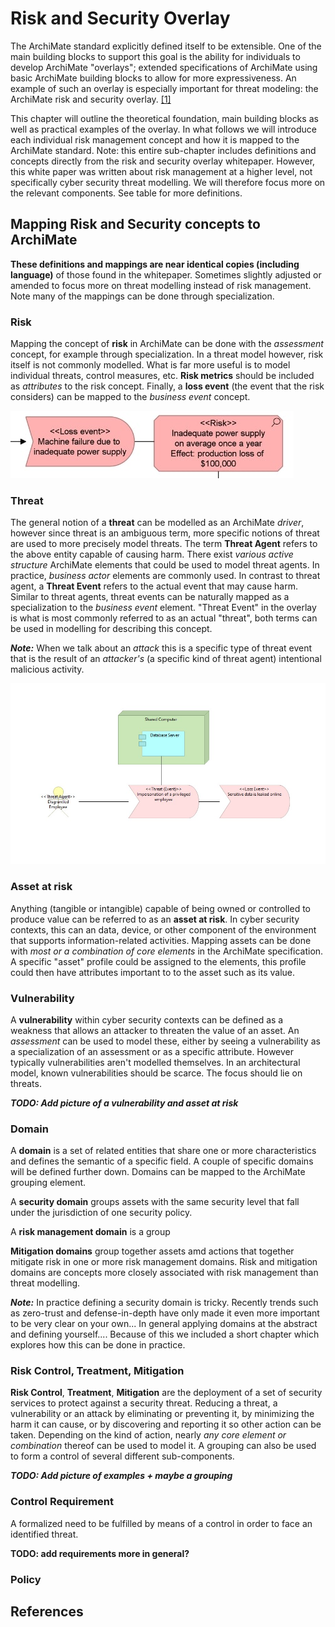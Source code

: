 # Risk and Security Overlay

The ArchiMate standard explicitly defined itself to be extensible. 
One of the main building blocks to support this goal is the ability for individuals to develop ArchiMate "overlays"; 
extended specifications of ArchiMate using basic ArchiMate building blocks to allow for more expressiveness.
An example of such an overlay is especially important for threat modeling: the ArchiMate risk and security overlay. [[1]](#references)

This chapter will outline the theoretical foundation, main building blocks as well as practical examples of the overlay.
In what follows we will introduce each individual risk management concept and how it is mapped to the ArchiMate standard. Note: this entire sub-chapter includes definitions and concepts directly from the risk and security overlay whitepaper. However, this white paper was written about risk management at a higher level, not specifically cyber security threat modelling. We will therefore focus more on the relevant components.
See table for more definitions.

## Mapping Risk and Security concepts to ArchiMate

**These definitions and mappings are near identical copies (including language)** of those found in the whitepaper. Sometimes slightly adjusted or amended to focus more on threat modelling instead of risk management. Note many of the mappings can be done through specialization.

### Risk

Mapping the concept of **risk** in ArchiMate can be done with the _assessment_ concept, for example through specialization. 
In a threat model however, risk itself is not commonly modelled. What is far more useful is to model individual threats, control measures, etc.
**Risk metrics** should be included as _attributes_ to the risk concept.
Finally, a **loss event** (the event that the risk considers) can be mapped to the _business event_ concept.

![Modelling a Risk and Loss event](images/risk-and-loss-event.jpg)

### Threat
The general notion of a **threat** can be modelled as an ArchiMate _driver_, however since threat is an ambiguous term, more specific notions of threat are used to more precisely model threats.
The term **Threat Agent** refers to the above entity capable of causing harm. There exist _various active structure_ ArchiMate elements that could be used to model threat agents. In practice, _business actor_ elements are commonly used. In contrast to threat agent, a **Threat Event** refers to the actual event that may cause harm. 
Similar to threat agents, threat events can be naturally mapped as a specialization to the _business event_ element. 
"Threat Event" in the overlay is what is most commonly referred to as an actual "threat", both terms can be used in modelling for describing this concept. 

_**Note:**_ When we talk about an _attack_ this is a specific type of threat event that is the result of an _attacker's_ (a specific kind of threat agent) intentional malicious activity.

![Example showing the relationships between components, threats and loss events](images/threats-example.jpg)

### Asset at risk

Anything (tangible or intangible) capable of being owned or controlled to produce value can be referred to as an **asset at risk**. In cyber security contexts, this can an data, device, or other component of the environment that supports information-related activities. Mapping assets can be done with _most or a combination of core elements_ in the ArchiMate specification. A specific "asset" profile could be assigned to the elements, this profile could then have attributes important to to the asset such as its value.

### Vulnerability

A **vulnerability** within cyber security contexts can be defined as a weakness that allows an attacker to threaten the value of an asset. An _assessment_ can be used to model these, either by seeing a vulnerability as a specialization of an assessment or as a specific attribute. However typically vulnerabilities aren't modelled themselves. In an architectural model, known vulnerabilities should be scarce. The focus should lie on threats.

_**TODO: Add picture of a vulnerability and asset at risk**_

### Domain

A **domain** is a set of related entities that share one or more characteristics and defines the semantic of a specific field. A couple of specific domains will be defined further down. Domains can be mapped to the ArchiMate grouping element.

A **security domain** groups assets with the same security level that fall under the jurisdiction of one security policy.

A **risk management domain** is a group

**Mitigation domains** group together assets amd actions that together mitigate risk in one or more risk management domains. Risk and mitigation domains are concepts more closely associated with risk management than threat modelling.

_**Note:**_ In practice defining a security domain is tricky. Recently trends such as zero-trust and defense-in-depth have only made it even more important to be very clear on your own... In general applying domains at the abstract and defining yourself.... Because of this we included a short chapter which explores how this can be done in practice.

### Risk Control, Treatment, Mitigation

**Risk Control**, **Treatment**, **Mitigation** are the deployment of a set of security services to protect against a security threat. Reducing a threat, a vulnerability or an attack by eliminating or preventing it, by minimizing the harm it can cause, or by discovering and reporting it so other action can be taken. Depending on the kind of action, nearly _any core element or combination_ thereof can be used to model it. A grouping can also be used to form a control of several different sub-components.

_**TODO: Add picture of examples + maybe a grouping**_

### Control Requirement

A formalized need to be fulfilled by means of a control in order to face an identified threat.

**TODO: add requirements more in general?**

### Policy


## References